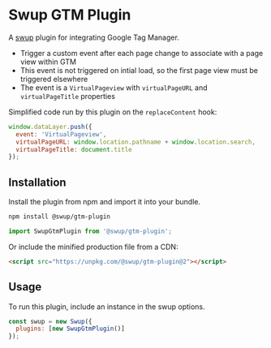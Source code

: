 # Swup GTM Plugin

A [swup](https://swup.js.org) plugin for integrating Google Tag Manager.

- Trigger a custom event after each page change to associate with a page view within GTM
- This event is not triggered on intial load, so the first page view must be triggered elsewhere
- The event is a `VirtualPageview` with `virtualPageURL` and `virtualPageTitle` properties

Simplified code run by this plugin on the `replaceContent` hook:

```js
window.dataLayer.push({
  event: 'VirtualPageview',
  virtualPageURL: window.location.pathname + window.location.search,
  virtualPageTitle: document.title
});
```

## Installation

Install the plugin from npm and import it into your bundle.

```bash
npm install @swup/gtm-plugin
```

```js
import SwupGtmPlugin from '@swup/gtm-plugin';
```

Or include the minified production file from a CDN:

```html
<script src="https://unpkg.com/@swup/gtm-plugin@2"></script>
```

## Usage

To run this plugin, include an instance in the swup options.

```javascript
const swup = new Swup({
  plugins: [new SwupGtmPlugin()]
});
```
